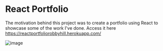 # React Portfolio
The motivation behind this project was to create a portfolio using React to showcase some of the work I've done. Access it here https://reactportfoliorobbyhill.herokuapp.com/

![image](https://user-images.githubusercontent.com/88348635/156462513-51476c30-9dea-411c-b831-37972aad25f2.png)
